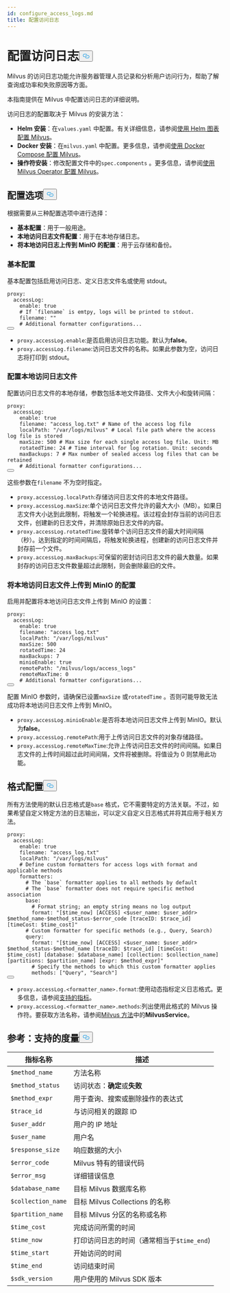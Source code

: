 ```yaml
---
id: configure_access_logs.md
title: 配置访问日志
---
```

<h1 id="Configure-Access-Logs" class="common-anchor-header">配置访问日志<button data-href="#Configure-Access-Logs" class="anchor-icon" translate="no">
      <svg translate="no"
        aria-hidden="true"
        focusable="false"
        height="20"
        version="1.1"
        viewBox="0 0 16 16"
        width="16"
      >
        <path
          fill="#0092E4"
          fill-rule="evenodd"
          d="M4 9h1v1H4c-1.5 0-3-1.69-3-3.5S2.55 3 4 3h4c1.45 0 3 1.69 3 3.5 0 1.41-.91 2.72-2 3.25V8.59c.58-.45 1-1.27 1-2.09C10 5.22 8.98 4 8 4H4c-.98 0-2 1.22-2 2.5S3 9 4 9zm9-3h-1v1h1c1 0 2 1.22 2 2.5S13.98 12 13 12H9c-.98 0-2-1.22-2-2.5 0-.83.42-1.64 1-2.09V6.25c-1.09.53-2 1.84-2 3.25C6 11.31 7.55 13 9 13h4c1.45 0 3-1.69 3-3.5S14.5 6 13 6z"
        ></path>
      </svg>
    </button></h1><p>Milvus 的访问日志功能允许服务器管理人员记录和分析用户访问行为，帮助了解查询成功率和失败原因等方面。</p>
<p>本指南提供在 Milvus 中配置访问日志的详细说明。</p>
<p>访问日志的配置取决于 Milvus 的安装方法：</p>
<ul>
<li><strong>Helm 安装</strong>：在<code translate="no">values.yaml</code> 中配置。有关详细信息，请参阅<a href="/docs/zh/configure-helm.md">使用 Helm 图表配置 Milvus</a>。</li>
<li><strong>Docker 安装</strong>：在<code translate="no">milvus.yaml</code> 中配置。更多信息，请参阅<a href="/docs/zh/configure-docker.md">使用 Docker Compose 配置 Milvus</a>。</li>
<li><strong>操作符安装</strong>：修改配置文件中的<code translate="no">spec.components</code> 。更多信息，请参阅<a href="/docs/zh/configure_operator.md">使用 Milvus Operator 配置 Milvus</a>。</li>
</ul>
<h2 id="Configuration-options" class="common-anchor-header">配置选项<button data-href="#Configuration-options" class="anchor-icon" translate="no">
      <svg translate="no"
        aria-hidden="true"
        focusable="false"
        height="20"
        version="1.1"
        viewBox="0 0 16 16"
        width="16"
      >
        <path
          fill="#0092E4"
          fill-rule="evenodd"
          d="M4 9h1v1H4c-1.5 0-3-1.69-3-3.5S2.55 3 4 3h4c1.45 0 3 1.69 3 3.5 0 1.41-.91 2.72-2 3.25V8.59c.58-.45 1-1.27 1-2.09C10 5.22 8.98 4 8 4H4c-.98 0-2 1.22-2 2.5S3 9 4 9zm9-3h-1v1h1c1 0 2 1.22 2 2.5S13.98 12 13 12H9c-.98 0-2-1.22-2-2.5 0-.83.42-1.64 1-2.09V6.25c-1.09.53-2 1.84-2 3.25C6 11.31 7.55 13 9 13h4c1.45 0 3-1.69 3-3.5S14.5 6 13 6z"
        ></path>
      </svg>
    </button></h2><p>根据需要从三种配置选项中进行选择：</p>
<ul>
<li><strong>基本配置</strong>：用于一般用途。</li>
<li><strong>本地访问日志文件配置</strong>：用于在本地存储日志。</li>
<li><strong>将本地访问日志上传到 MinIO 的配置</strong>：用于云存储和备份。</li>
</ul>
<h3 id="Base-config" class="common-anchor-header">基本配置</h3><p>基本配置包括启用访问日志、定义日志文件名或使用 stdout。</p>
<pre><code translate="no" class="language-yaml">proxy:
  accessLog:
    <span class="hljs-built_in">enable</span>: <span class="hljs-literal">true</span>
    <span class="hljs-comment"># If `filename` is emtpy, logs will be printed to stdout.</span>
    filename: <span class="hljs-string">&quot;&quot;</span>
    <span class="hljs-comment"># Additional formatter configurations...</span>
<button class="copy-code-btn"></button></code></pre>
<ul>
<li><code translate="no">proxy.accessLog.enable</code>:是否启用访问日志功能。默认为<strong>false</strong>。</li>
<li><code translate="no">proxy.accessLog.filename</code>:访问日志文件的名称。如果此参数为空，访问日志将打印到 stdout。</li>
</ul>
<h3 id="Config-for-local-access-log-files" class="common-anchor-header">配置本地访问日志文件</h3><p>配置访问日志文件的本地存储，参数包括本地文件路径、文件大小和旋转间隔：</p>
<pre><code translate="no" class="language-yaml">proxy:
  accessLog:
    enable: true
    filename: <span class="hljs-string">&quot;access_log.txt&quot;</span> <span class="hljs-comment"># Name of the access log file</span>
    localPath: <span class="hljs-string">&quot;/var/logs/milvus&quot;</span> <span class="hljs-comment"># Local file path where the access log file is stored</span>
    maxSize: <span class="hljs-number">500</span> <span class="hljs-comment"># Max size for each single access log file. Unit: MB</span>
    rotatedTime: <span class="hljs-number">24</span> <span class="hljs-comment"># Time interval for log rotation. Unit: seconds</span>
    maxBackups: <span class="hljs-number">7</span> <span class="hljs-comment"># Max number of sealed access log files that can be retained</span>
    <span class="hljs-comment"># Additional formatter configurations...</span>
<button class="copy-code-btn"></button></code></pre>
<p>这些参数在<code translate="no">filename</code> 不为空时指定。</p>
<ul>
<li><code translate="no">proxy.accessLog.localPath</code>:存储访问日志文件的本地文件路径。</li>
<li><code translate="no">proxy.accessLog.maxSize</code>:单个访问日志文件允许的最大大小（MB）。如果日志文件大小达到此限制，将触发一个轮换进程。该过程会封存当前的访问日志文件，创建新的日志文件，并清除原始日志文件的内容。</li>
<li><code translate="no">proxy.accessLog.rotatedTime</code>:旋转单个访问日志文件的最大时间间隔（秒）。达到指定的时间间隔后，将触发轮换进程，创建新的访问日志文件并封存前一个文件。</li>
<li><code translate="no">proxy.accessLog.maxBackups</code>:可保留的密封访问日志文件的最大数量。如果封存的访问日志文件数量超过此限制，则会删除最旧的文件。</li>
</ul>
<h3 id="Config-for-uploading-local-access-log-files-to-MinIO" class="common-anchor-header">将本地访问日志文件上传到 MinIO 的配置</h3><p>启用并配置将本地访问日志文件上传到 MinIO 的设置：</p>
<pre><code translate="no" class="language-yaml">proxy:
  accessLog:
    <span class="hljs-built_in">enable</span>: <span class="hljs-literal">true</span>
    filename: <span class="hljs-string">&quot;access_log.txt&quot;</span>
    localPath: <span class="hljs-string">&quot;/var/logs/milvus&quot;</span>
    maxSize: 500
    rotatedTime: 24 
    maxBackups: 7
    minioEnable: <span class="hljs-literal">true</span>
    remotePath: <span class="hljs-string">&quot;/milvus/logs/access_logs&quot;</span>
    remoteMaxTime: 0
    <span class="hljs-comment"># Additional formatter configurations...</span>
<button class="copy-code-btn"></button></code></pre>
<p>配置 MinIO 参数时，请确保已设置<code translate="no">maxSize</code> 或<code translate="no">rotatedTime</code> 。否则可能导致无法成功将本地访问日志文件上传到 MinIO。</p>
<ul>
<li><code translate="no">proxy.accessLog.minioEnable</code>:是否将本地访问日志文件上传到 MinIO。默认为<strong>false</strong>。</li>
<li><code translate="no">proxy.accessLog.remotePath</code>:用于上传访问日志文件的对象存储路径。</li>
<li><code translate="no">proxy.accessLog.remoteMaxTime</code>:允许上传访问日志文件的时间间隔。如果日志文件的上传时间超过此时间间隔，文件将被删除。将值设为 0 则禁用此功能。</li>
</ul>
<h2 id="Formatter-config" class="common-anchor-header">格式配置<button data-href="#Formatter-config" class="anchor-icon" translate="no">
      <svg translate="no"
        aria-hidden="true"
        focusable="false"
        height="20"
        version="1.1"
        viewBox="0 0 16 16"
        width="16"
      >
        <path
          fill="#0092E4"
          fill-rule="evenodd"
          d="M4 9h1v1H4c-1.5 0-3-1.69-3-3.5S2.55 3 4 3h4c1.45 0 3 1.69 3 3.5 0 1.41-.91 2.72-2 3.25V8.59c.58-.45 1-1.27 1-2.09C10 5.22 8.98 4 8 4H4c-.98 0-2 1.22-2 2.5S3 9 4 9zm9-3h-1v1h1c1 0 2 1.22 2 2.5S13.98 12 13 12H9c-.98 0-2-1.22-2-2.5 0-.83.42-1.64 1-2.09V6.25c-1.09.53-2 1.84-2 3.25C6 11.31 7.55 13 9 13h4c1.45 0 3-1.69 3-3.5S14.5 6 13 6z"
        ></path>
      </svg>
    </button></h2><p>所有方法使用的默认日志格式是<code translate="no">base</code> 格式，它不需要特定的方法关联。不过，如果希望自定义特定方法的日志输出，可以定义自定义日志格式并将其应用于相关方法。</p>
<pre><code translate="no" class="language-yaml">proxy:
  accessLog:
    <span class="hljs-built_in">enable</span>: <span class="hljs-literal">true</span>
    filename: <span class="hljs-string">&quot;access_log.txt&quot;</span>
    localPath: <span class="hljs-string">&quot;/var/logs/milvus&quot;</span>
    <span class="hljs-comment"># Define custom formatters for access logs with format and applicable methods</span>
    formatters:
      <span class="hljs-comment"># The `base` formatter applies to all methods by default</span>
      <span class="hljs-comment"># The `base` formatter does not require specific method association</span>
      base: 
        <span class="hljs-comment"># Format string; an empty string means no log output</span>
        format: <span class="hljs-string">&quot;[<span class="hljs-variable">$time_now</span>] [ACCESS] &lt;<span class="hljs-variable">$user_name</span>: <span class="hljs-variable">$user_addr</span>&gt; <span class="hljs-variable">$method_name</span>-<span class="hljs-variable">$method_status</span>-<span class="hljs-variable">$error_code</span> [traceID: <span class="hljs-variable">$trace_id</span>] [timeCost: <span class="hljs-variable">$time_cost</span>]&quot;</span>
      <span class="hljs-comment"># Custom formatter for specific methods (e.g., Query, Search)</span>
      query: 
        format: <span class="hljs-string">&quot;[<span class="hljs-variable">$time_now</span>] [ACCESS] &lt;<span class="hljs-variable">$user_name</span>: <span class="hljs-variable">$user_addr</span>&gt; <span class="hljs-variable">$method_status</span>-<span class="hljs-variable">$method_name</span> [traceID: <span class="hljs-variable">$trace_id</span>] [timeCost: <span class="hljs-variable">$time_cost</span>] [database: <span class="hljs-variable">$database_name</span>] [collection: <span class="hljs-variable">$collection_name</span>] [partitions: <span class="hljs-variable">$partition_name</span>] [expr: <span class="hljs-variable">$method_expr</span>]&quot;</span>
        <span class="hljs-comment"># Specify the methods to which this custom formatter applies</span>
        methods: [<span class="hljs-string">&quot;Query&quot;</span>, <span class="hljs-string">&quot;Search&quot;</span>]
<button class="copy-code-btn"></button></code></pre>
<ul>
<li><code translate="no">proxy.accessLog.&lt;formatter_name&gt;.format</code>:使用动态指标定义日志格式。更多信息，请参阅<a href="#reference-supported-metrics">支持的指标</a>。</li>
<li><code translate="no">proxy.accessLog.&lt;formatter_name&gt;.methods</code>:列出使用此格式的 Milvus 操作符。要获取方法名称，请参阅<a href="https://github.com/milvus-io/milvus-proto/blob/master/proto/milvus.proto">Milvus 方法</a>中的<strong>MilvusService</strong>。</li>
</ul>
<h2 id="Reference-Supported-metrics" class="common-anchor-header">参考：支持的度量<button data-href="#Reference-Supported-metrics" class="anchor-icon" translate="no">
      <svg translate="no"
        aria-hidden="true"
        focusable="false"
        height="20"
        version="1.1"
        viewBox="0 0 16 16"
        width="16"
      >
        <path
          fill="#0092E4"
          fill-rule="evenodd"
          d="M4 9h1v1H4c-1.5 0-3-1.69-3-3.5S2.55 3 4 3h4c1.45 0 3 1.69 3 3.5 0 1.41-.91 2.72-2 3.25V8.59c.58-.45 1-1.27 1-2.09C10 5.22 8.98 4 8 4H4c-.98 0-2 1.22-2 2.5S3 9 4 9zm9-3h-1v1h1c1 0 2 1.22 2 2.5S13.98 12 13 12H9c-.98 0-2-1.22-2-2.5 0-.83.42-1.64 1-2.09V6.25c-1.09.53-2 1.84-2 3.25C6 11.31 7.55 13 9 13h4c1.45 0 3-1.69 3-3.5S14.5 6 13 6z"
        ></path>
      </svg>
    </button></h2><table>
<thead>
<tr><th>指标名称</th><th>描述</th></tr>
</thead>
<tbody>
<tr><td><code translate="no">$method_name</code></td><td>方法名称</td></tr>
<tr><td><code translate="no">$method_status</code></td><td>访问状态：<strong>确定</strong>或<strong>失败</strong></td></tr>
<tr><td><code translate="no">$method_expr</code></td><td>用于查询、搜索或删除操作的表达式</td></tr>
<tr><td><code translate="no">$trace_id</code></td><td>与访问相关的跟踪 ID</td></tr>
<tr><td><code translate="no">$user_addr</code></td><td>用户的 IP 地址</td></tr>
<tr><td><code translate="no">$user_name</code></td><td>用户名</td></tr>
<tr><td><code translate="no">$response_size</code></td><td>响应数据的大小</td></tr>
<tr><td><code translate="no">$error_code</code></td><td>Milvus 特有的错误代码</td></tr>
<tr><td><code translate="no">$error_msg</code></td><td>详细错误信息</td></tr>
<tr><td><code translate="no">$database_name</code></td><td>目标 Milvus 数据库名称</td></tr>
<tr><td><code translate="no">$collection_name</code></td><td>目标 Milvus Collections 的名称</td></tr>
<tr><td><code translate="no">$partition_name</code></td><td>目标 Milvus 分区的名称或名称</td></tr>
<tr><td><code translate="no">$time_cost</code></td><td>完成访问所需的时间</td></tr>
<tr><td><code translate="no">$time_now</code></td><td>打印访问日志的时间（通常相当于<code translate="no">$time_end</code>)</td></tr>
<tr><td><code translate="no">$time_start</code></td><td>开始访问的时间</td></tr>
<tr><td><code translate="no">$time_end</code></td><td>访问结束时间</td></tr>
<tr><td><code translate="no">$sdk_version</code></td><td>用户使用的 Milvus SDK 版本</td></tr>
</tbody>
</table>
